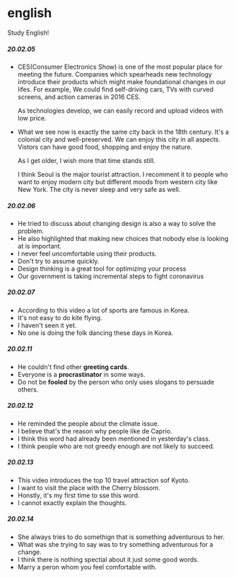 # english
Study English!


##### 20.02.05
- CES(Consumer Electronics Show) is one of the most popular place for meeting the future.
    Companies which spearheads new technology introduce their products which might make foundational changes in our lifes.
    For example, We could find self-driving cars, TVs with curved screens, and action cameras in 2016 CES.
    
    As technologies develop, we can easily record and upload videos with low price.
    
- What we see now is exactly the same city back in the 18th century.
  It's a colonial city and well-preserved. We can enjoy this city in all aspects.
  Vistors can have good food, shopping and enjoy the nature. 

  As I get older, I wish more that time stands still.

  I think Seoul is the major tourist attraction.
  I recomment it to people who want to enjoy modern city but different moods from western city like New York.
  The city is never sleep and very safe as well.

##### 20.02.06
- He tried to discuss about changing design is also a way to solve the problem.
- He also highlighted that making new choices that nobody else is looking at is important.
- I never feel uncomfortable using their products.
- Don't try to assume quickly.
- Design thinking is a great tool for optimizing your process
- Our government is taking incremental steps to fight coronavirus

##### 20.02.07
- According to this video a lot of sports are famous in Korea.
- It's not easy to do kite flying.
- I haven't seen it yet.
- No one is doing the folk dancing these days in Korea.

##### 20.02.11
- He couldn't find other **greeting cards**.
- Everyone is a **procrastinator** in some ways.
- Do not be **fooled** by the person who only uses slogans to persuade others.

##### 20.02.12
- He reminded the people about the climate issue.
- I believe that's the reason why people like de Caprio.
- I think this word had already been mentioned in yesterday's class.
- I think people who are not greedy enough are not likely to succeed.

##### 20.02.13
- This video introduces the top 10 travel attraction sof Kyoto.
- I want to visit the place with the Cherry blossom.
- Honstly, it's my first time to sse this word.
- I cannot exactly explain the thoughts.

##### 20.02.14
- She always tries to do somethign that is something adventurous to her.
- What was she trying to say was to try something adventurous for a change.
- I think there is nothing spectial about it just some good words.
- Marry a peron whom you feel comfortable with.
